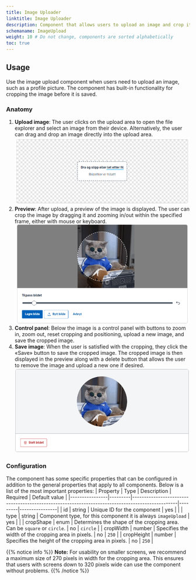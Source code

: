 ```yaml
---
title: Image Uploader
linktitle: Image Uploader
description: Component that allows users to upload an image and crop it before it is saved
schemaname: ImageUpload
weight: 10 # Do not change, components are sorted alphabetically
toc: true
---
```


## Usage

Use the image upload component when users need to upload an image, such as a profile picture. The component has built-in functionality for cropping the image before it is saved.

### Anatomy

1. **Upload image**: The user clicks on the upload area to open the file explorer and select an image from their device. Alternatively, the user can drag and drop an image directly into the upload area.
   ![Image upload anatomy](dropzone.png)
2. **Preview**: After upload, a preview of the image is displayed. The user can crop the image by dragging it and zooming in/out within the specified frame, either with mouse or keyboard.
   ![Image upload preview anatomy](imgPreview.png)
3. **Control panel**: Below the image is a control panel with buttons to zoom in, zoom out, reset cropping and positioning, upload a new image, and save the cropped image.
4. **Save image**: When the user is satisfied with the cropping, they click the «Save» button to save the cropped image. The cropped image is then displayed in the preview along with a delete button that allows the user to remove the image and upload a new one if desired.
   ![Image upload saved image anatomy](imgSaved.png)

### Configuration

The component has some specific properties that can be configured in addition to the general properties that apply to all components. Below is a list of the most important properties:
| Property | Type | Description | Required | Default value |
|----------------|---------|-------------------------------------------------------------------------------------------------|---------|----------------|
| id | string | Unique ID for the component | yes | |
| type | string | Component type, for this component it is always `imageUpload` | yes | |
| cropShape | enum | Determines the shape of the cropping area. Can be `square` or `circle`. | no | `circle` |
| cropWidth | number | Specifies the width of the cropping area in pixels. | no | `250` |
| cropHeight | number | Specifies the height of the cropping area in pixels. | no | `250` |

{{% notice info %}}
**Note:** For usability on smaller screens, we recommend a maximum size of 270 pixels in width for the cropping area. This ensures that users with screens down to 320 pixels wide can use the component without problems.
{{% /notice %}}
